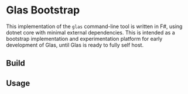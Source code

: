 # Glas Bootstrap

This implementation of the `glas` command-line tool is written in F#, using dotnet core with minimal external dependencies. This is intended as a bootstrap implementation and experimentation platform for early development of Glas, until Glas is ready to fully self host.

## Build



## Usage
